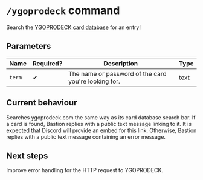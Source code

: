 # `/ygoprodeck` command

Search the [YGOPRODECK card database](https://ygoprodeck.com/) for an entry!

## Parameters

Name | Required? | Description | Type
--- | --- | --- | ---
`term` | ✔ | The name or password of the card you're looking for. | text

## Current behaviour

Searches ygoprodeck.com the same way as its card database search bar. If a card is found, Bastion replies with a public text message linking to it. It is expected that Discord will provide an embed for this link. Otherwise, Bastion replies with a public text message containing an error message.

## Next steps

Improve error handling for the HTTP request to YGOPRODECK.
